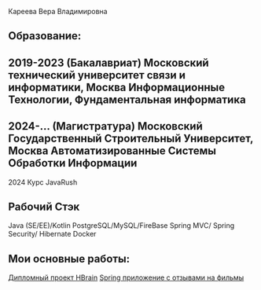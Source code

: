Кареева Вера Владимировна 
## Образование:

2019-2023 (Бакалавриат)
Московский технический университет связи и информатики, Москва
Информационные Технологии, Фундаментальная информатика
--------------
2024-... (Магистратура)
Московский Государственный Строительный Университет, Москва
Автоматизированные Системы Обработки Информации
--------------
2024 Курс JavaRush

## Рабочий Стэк
Java (SE/EE)/Kotlin
PostgreSQL/MySQL/FireBase
Spring MVC/ Spring Security/ Hibernate
Docker

## Мои основные работы:
[Дипломный проект HBrain](https://github.com/verrrmoot/hbrain/tree/master)
[Spring приложение с отзывами на фильмы](https://github.com/verrrmoot/CinemaSide)
<!--
**verrrmoot/verrrmoot** is a ✨ _special_ ✨ repository because its `README.md` (this file) appears on your GitHub profile.

Here are some ideas to get you started:

- 🔭 I’m currently working on ...
- 🌱 I’m currently learning ...
- 👯 I’m looking to collaborate on ...
- 🤔 I’m looking for help with ...
- 💬 Ask me about ...
- 📫 How to reach me: ...
- 😄 Pronouns: ...
- ⚡ Fun fact: ...
-->
